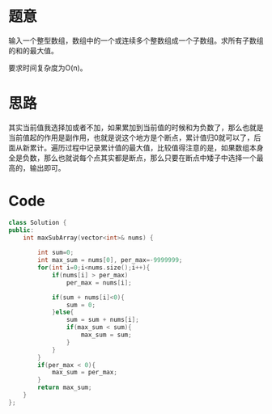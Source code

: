 # 题意
输入一个整型数组，数组中的一个或连续多个整数组成一个子数组。求所有子数组的和的最大值。

要求时间复杂度为O(n)。

# 思路
其实当前值我选择加或者不加，如果累加到当前值的时候和为负数了，那么也就是当前值起的作用是副作用，也就是说这个地方是个断点，累计值归0就可以了，后面从新累计。遍历过程中记录累计值的最大值，比较值得注意的是，如果数组本身全是负数，那么也就说每个点其实都是断点，那么只要在断点中矮子中选择一个最高的，输出即可。

# Code

```c++
class Solution {
public:
    int maxSubArray(vector<int>& nums) {
        
        int sum=0;
        int max_sum = nums[0], per_max=-9999999;
        for(int i=0;i<nums.size();i++){
            if(nums[i] > per_max)
                per_max = nums[i];

            if(sum + nums[i]<0){
                sum = 0;
            }else{
                sum = sum + nums[i];
                if(max_sum < sum){
                    max_sum = sum;
                }
            }
        }
        if(per_max < 0){
            max_sum = per_max;
        }
        return max_sum;
    }
};
```